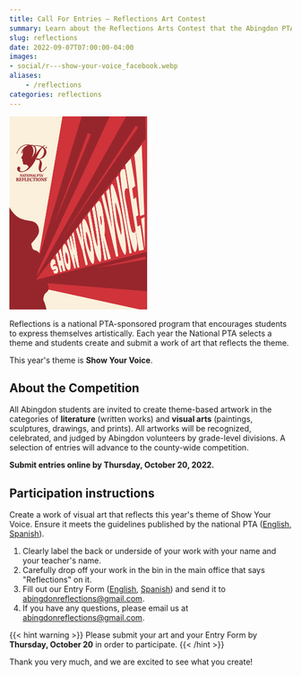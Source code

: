 ```yaml
--- 
title: Call For Entries – Reflections Art Contest
summary: Learn about the Reflections Arts Contest that the Abingdon PTA is organizing this fall.
slug: reflections
date: 2022-09-07T07:00:00-04:00
images:
- social/r---show-your-voice_facebook.webp
aliases:
    - /reflections
categories: reflections
---
```


<img src="social/r---show-your-voice_facebook-cropped.webp" alt="Reflections Call for Entries flyer" width="246" height="345" >

Reflections is a national PTA-sponsored program that encourages students to express themselves artistically. Each year the National PTA selects a theme and students create and submit a work of art that reflects the theme.

This year's theme is **Show Your Voice**.

## About the Competition

All Abingdon students are invited to create theme-based artwork in the categories of **literature** (written works) and **visual arts** (paintings, sculptures, drawings, and prints). All artworks will be recognized, celebrated, and judged by Abingdon volunteers by grade-level divisions. A selection of entries will advance to the county-wide competition.

**Submit entries online by Thursday, October 20, 2022.**

## Participation instructions

Create a work of visual art that reflects this year's theme of Show Your Voice. Ensure it meets the guidelines published by the national PTA ([English](guides/English/visual-arts-category-guidelines_reflections.pdf), [Spanish](guides/Spanish/visual-arts-cat-guidelines_reflections-es.pdf)).

1. Clearly label the back or underside of your work with your name and your teacher's name.
1. Carefully drop off your work in the bin in the main office that says "Reflections" on it.
1. Fill out our Entry Form ([English](forms/fillable-form_local-leader.pdf), [Spanish](forms/fillable-form_local-leader---es.pdf)) and send it to abingdonreflections@gmail.com.
1. If you have any questions, please email us at abingdonreflections@gmail.com.

{{< hint warning >}}
Please submit your art and your Entry Form by **Thursday, October 20** in order to participate.
{{< /hint >}}

Thank you very much, and we are excited to see what you create!